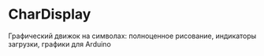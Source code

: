 # CharDisplay
 Графический движок на символах: полноценное рисование, индикаторы загрузки, графики для Arduino
